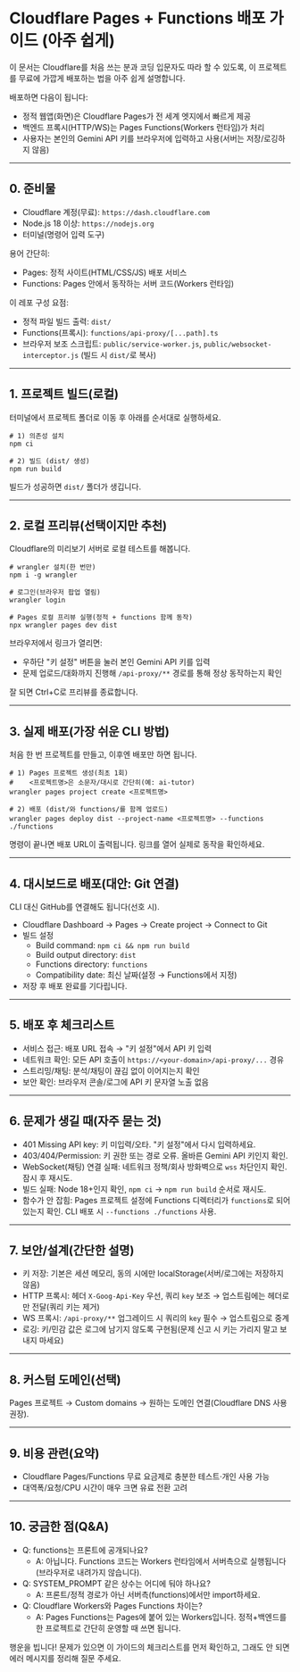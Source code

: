 # Cloudflare Pages + Functions 배포 가이드 (아주 쉽게)

이 문서는 Cloudflare를 처음 쓰는 분과 코딩 입문자도 따라 할 수 있도록, 이 프로젝트를 무료에 가깝게 배포하는 법을 아주 쉽게 설명합니다.

배포하면 다음이 됩니다:
- 정적 웹앱(화면)은 Cloudflare Pages가 전 세계 엣지에서 빠르게 제공
- 백엔드 프록시(HTTP/WS)는 Pages Functions(Workers 런타임)가 처리
- 사용자는 본인의 Gemini API 키를 브라우저에 입력하고 사용(서버는 저장/로깅하지 않음)

---

## 0. 준비물
- Cloudflare 계정(무료): `https://dash.cloudflare.com`
- Node.js 18 이상: `https://nodejs.org`
- 터미널(명령어 입력 도구)

용어 간단히:
- Pages: 정적 사이트(HTML/CSS/JS) 배포 서비스
- Functions: Pages 안에서 동작하는 서버 코드(Workers 런타임)

이 레포 구성 요점:
- 정적 파일 빌드 출력: `dist/`
- Functions(프록시): `functions/api-proxy/[...path].ts`
- 브라우저 보조 스크립트: `public/service-worker.js`, `public/websocket-interceptor.js` (빌드 시 `dist/`로 복사)

---

## 1. 프로젝트 빌드(로컬)
터미널에서 프로젝트 폴더로 이동 후 아래를 순서대로 실행하세요.

```
# 1) 의존성 설치
npm ci

# 2) 빌드 (dist/ 생성)
npm run build
```

빌드가 성공하면 `dist/` 폴더가 생깁니다.

---

## 2. 로컬 프리뷰(선택이지만 추천)
Cloudflare의 미리보기 서버로 로컬 테스트를 해봅니다.

```
# wrangler 설치(한 번만)
npm i -g wrangler

# 로그인(브라우저 팝업 열림)
wrangler login

# Pages 로컬 프리뷰 실행(정적 + functions 함께 동작)
npx wrangler pages dev dist
```

브라우저에서 링크가 열리면:
- 우하단 "키 설정" 버튼을 눌러 본인 Gemini API 키를 입력
- 문제 업로드/대화까지 진행해 `/api-proxy/**` 경로를 통해 정상 동작하는지 확인

잘 되면 Ctrl+C로 프리뷰를 종료합니다.

---

## 3. 실제 배포(가장 쉬운 CLI 방법)
처음 한 번 프로젝트를 만들고, 이후엔 배포만 하면 됩니다.

```
# 1) Pages 프로젝트 생성(최초 1회)
#    <프로젝트명>은 소문자/대시로 간단히(예: ai-tutor)
wrangler pages project create <프로젝트명>

# 2) 배포 (dist/와 functions/를 함께 업로드)
wrangler pages deploy dist --project-name <프로젝트명> --functions ./functions
```

명령이 끝나면 배포 URL이 출력됩니다. 링크를 열어 실제로 동작을 확인하세요.

---

## 4. 대시보드로 배포(대안: Git 연결)
CLI 대신 GitHub를 연결해도 됩니다(선호 시).

- Cloudflare Dashboard → Pages → Create project → Connect to Git
- 빌드 설정
  - Build command: `npm ci && npm run build`
  - Build output directory: `dist`
  - Functions directory: `functions`
  - Compatibility date: 최신 날짜(설정 → Functions에서 지정)
- 저장 후 배포 완료를 기다립니다.

---

## 5. 배포 후 체크리스트
- 서비스 접근: 배포 URL 접속 → "키 설정"에서 API 키 입력
- 네트워크 확인: 모든 API 호출이 `https://<your-domain>/api-proxy/...` 경유
- 스트리밍/채팅: 분석/채팅이 끊김 없이 이어지는지 확인
- 보안 확인: 브라우저 콘솔/로그에 API 키 문자열 노출 없음

---

## 6. 문제가 생길 때(자주 묻는 것)
- 401 Missing API key: 키 미입력/오타. "키 설정"에서 다시 입력하세요.
- 403/404/Permission: 키 권한 또는 경로 오류. 올바른 Gemini API 키인지 확인.
- WebSocket(채팅) 연결 실패: 네트워크 정책/회사 방화벽으로 `wss` 차단인지 확인. 잠시 후 재시도.
- 빌드 실패: Node 18+인지 확인, `npm ci` → `npm run build` 순서로 재시도.
- 함수가 안 잡힘: Pages 프로젝트 설정에 Functions 디렉터리가 `functions`로 되어 있는지 확인. CLI 배포 시 `--functions ./functions` 사용.

---

## 7. 보안/설계(간단한 설명)
- 키 저장: 기본은 세션 메모리, 동의 시에만 localStorage(서버/로그에는 저장하지 않음)
- HTTP 프록시: 헤더 `X-Goog-Api-Key` 우선, 쿼리 `key` 보조 → 업스트림에는 헤더로만 전달(쿼리 키는 제거)
- WS 프록시: `/api-proxy/**` 업그레이드 시 쿼리의 `key` 필수 → 업스트림으로 중계
- 로깅: 키/민감 값은 로그에 남기지 않도록 구현됨(문제 신고 시 키는 가리지 말고 보내지 마세요)

---

## 8. 커스텀 도메인(선택)
Pages 프로젝트 → Custom domains → 원하는 도메인 연결(Cloudflare DNS 사용 권장).

---

## 9. 비용 관련(요약)
- Cloudflare Pages/Functions 무료 요금제로 충분한 테스트·개인 사용 가능
- 대역폭/요청/CPU 시간이 매우 크면 유료 전환 고려

---

## 10. 궁금한 점(Q&A)
- Q: functions는 프론트에 공개되나요?
  - A: 아닙니다. Functions 코드는 Workers 런타임에서 서버측으로 실행됩니다(브라우저로 내려가지 않습니다).
- Q: SYSTEM_PROMPT 같은 상수는 어디에 둬야 하나요?
  - A: 프론트/정적 경로가 아닌 서버측(functions)에서만 import하세요.
- Q: Cloudflare Workers와 Pages Functions 차이는?
  - A: Pages Functions는 Pages에 붙어 있는 Workers입니다. 정적+백엔드를 한 프로젝트로 간단히 운영할 때 쓰면 됩니다.

행운을 빕니다! 문제가 있으면 이 가이드의 체크리스트를 먼저 확인하고, 그래도 안 되면 에러 메시지를 정리해 질문 주세요.

